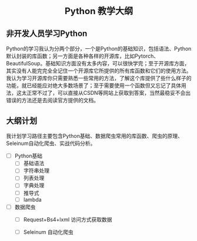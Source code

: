 <center><h1 style="font-size: 24px;">Python 教学大纲</h1></center>



## 非开发人员学习Python

Python的学习我认为分两个部分，一个是Python的基础知识，包括语法、Python默认封装的库函数；另一方面是各种各样的开源库，比如Pytorch、BeautifulSoup。基础知识方面没有太多内容，可以很快学完；至于开源库方面，其实没有人能完完全全记住一个开源库它所提供的所有库函数和它们的使用方法。我认为学习开源库你只需要熟悉一些常用的方法，了解这个库提供了些什么样子的功能，就已经能应对绝大多数场景了；至于需要使用一个函数但又忘记了具体用法，这太正常不过了，可以直接从CSDN等网站上获取到答案，当然最稳妥不会出错误的方法还是去阅读官方提供的文档。



## 大纲计划

我计划学习路径主要包含Python基础、数据爬虫常用的库函数、爬虫的原理、Seleinum自动化爬虫、实战代码分析。

- [ ] Python基础
  - [ ] 基础语法
  - [ ] 字符串处理
  - [ ] 列表处理
  - [ ] 字典处理
  - [ ] 推导式
  - [ ] lambda
- [ ] 数据爬虫
  - [ ] Request+Bs4+lxml 访问方式获取数据
  - [ ] Seleinum 自动化爬虫

